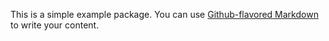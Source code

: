 
This is a simple example package. You can use
[Github-flavored Markdown](https://guides.github.com/features/mastering-markdown/)
to write your content.
